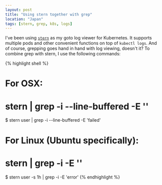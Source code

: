 ```yaml
---
layout: post
title: "Using stern together with grep"
location: "Japan"
tags: [stern, grep, k8s, logs]
---
```


I've been using [`stern`](https://github.com/wercker/stern) as my goto log viewer for Kubernetes. It supports multiple pods and other convenient functions on top of `kubectl logs`. And of course, grepping goes hand in hand with log viewing, doesn't it? To combine grep with stern, I use the following commands:

{% highlight shell %}
# For OSX:
# stern <some-prod-prefix> | grep -i --line-buffered -E '<extended-regex>'
$ stern user | grep -i --line-buffered -E 'failed'

# For Linux (Ubuntu specifically):
# stern <some-prod-prefix> | grep -i -E '<extended-regex>'
$ stern user -s 1h | grep -i -E 'error'
{% endhighlight %}
